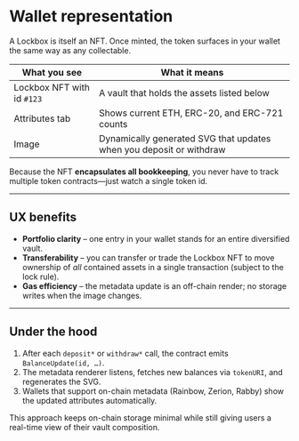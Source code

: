 # Wallet representation

A Lockbox is itself an NFT.  Once minted, the token surfaces in your wallet the same way as any collectable.

| What you see | What it means |
|--------------|---------------|
| Lockbox NFT with id `#123` | A vault that holds the assets listed below |
| Attributes tab | Shows current ETH, ERC-20, and ERC-721 counts |
| Image | Dynamically generated SVG that updates when you deposit or withdraw |

Because the NFT **encapsulates all bookkeeping**, you never have to track multiple token contracts—just watch a single token id.

---

## UX benefits

* **Portfolio clarity** – one entry in your wallet stands for an entire diversified vault.
* **Transferability** – you can transfer or trade the Lockbox NFT to move ownership of _all_ contained assets in a single transaction (subject to the lock rule).
* **Gas efficiency** – the metadata update is an off-chain render; no storage writes when the image changes.

---

## Under the hood

1. After each `deposit*` or `withdraw*` call, the contract emits `BalanceUpdate(id, …)`.
2. The metadata renderer listens, fetches new balances via `tokenURI`, and regenerates the SVG.
3. Wallets that support on-chain metadata (Rainbow, Zerion, Rabby) show the updated attributes automatically.

This approach keeps on-chain storage minimal while still giving users a real-time view of their vault composition.
